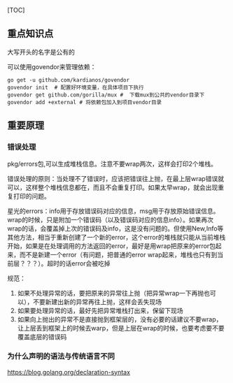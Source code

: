 [TOC]



## 重点知识点

大写开头的名字是公有的

可以使用govendor来管理依赖：

```shell
go get -u github.com/kardianos/govendor
govendor init  # 配置好环境变量，在具体项目下执行
govendor get github.com/gorilla/mux #  下载mux到公共的vendor目录下
govendor add +external # 将依赖包加入到项目vendor目录
```





## 重要原理

### 错误处理

pkg/errors包,可以生成堆栈信息。注意不要wrap两次，这样会打印2个堆栈。

错误处理的原则：当处理不了错误时，应该把错误往上抛，在最上层wrap错误就可以，这样整个堆栈信息都在，而且不会重复打印。如果太早wrap，就会出现重复打印的问题。

星光的errors：info用于存放错误码对应的信息，msg用于存放原始错误信息。wrap的时候，只是附加一个错误码（以及错误码对应的信息info）。如果再次wrap的话，会覆盖掉上次的错误码及info，这是没有问题的。但使用New,Info等其他方法，相当于重新创建了一个新的error，这个error的堆栈就只能从当前堆栈开始，如果是在处理调用的方法返回的error，最好是用wrap把原来的error包起来，而不是新建一个error（有问题，把普通的error wrap起来，堆栈也只有到当前层？？？）。超时的话error会被吃掉

规范：

1. 如果不处理异常的话，要把原来的异常往上抛（把异常wrap一下再抛也可以），不要新建出新的异常再往上抛，这样会丢失现场
2. 如果要处理异常的话，最好先把异常堆栈打出来，保留下现场
3. 如果向上抛出的异常不是直接抛到框架层的，没有必要的话建议不要wrap，让上层丢到框架上的时候去warp，但是上层在wrap的时候，也要考虑要不要覆盖底层的错误码

### 为什么声明的语法与传统语言不同

https://blog.golang.org/declaration-syntax

